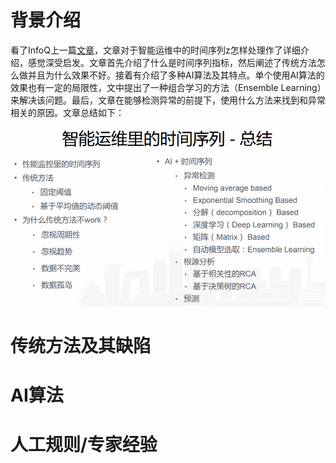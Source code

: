 
# 背景介绍
看了InfoQ上一篇[文章](http://www.infoq.com/cn/presentations/time-series-in-intelligent-operation-and-maintenanc#downloadPdf)，文章对于智能运维中的时间序列z怎样处理作了详细介绍，感觉深受启发。文章首先介绍了什么是时间序列指标，然后阐述了传统方法怎么做并且为什么效果不好。接着有介绍了多种AI算法及其特点。单个使用AI算法的效果也有一定的局限性，文中提出了一种组合学习的方法（Ensemble Learning）来解决该问题。最后，文章在能够检测异常的前提下，使用什么方法来找到和异常相关的原因。文章总结如下：

![](https://github.com/kongkongruye/think_twice/blob/master/imgs/%E6%97%B6%E9%97%B4%E5%BA%8F%E5%88%97%E6%80%BB%E7%BB%93.PNG)

# 传统方法及其缺陷

# AI算法

# 人工规则/专家经验
